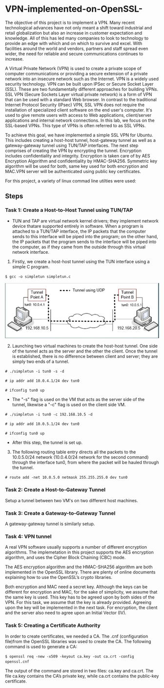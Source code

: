# VPN-implemented-on-OpenSSL-

The objective of this project is to implement a VPN. Many recent technological advances have
not only meant a shift toward industrial and retail globalization but also an increase in customer
expectation and knowledge. All of this has led many companies to look to technology to provide
an edge with which and on which to survive and excel. With facilities around the world and
vendors, partners and staff spread even wider, the need for reliable and secure communications
continues to increase.


A Virtual Private Network (VPN) is used to create a private scope of computer communications
or providing a secure extension of a private network into an insecure network such as the
Internet. VPN is a widely used security technology. VPN can be built upon IPSec or Secure
Socket Layer (SSL).
These are two fundamentally different approaches for building VPNs. SSL VPN (Secure
Sockets Layer virtual private network) is a form of VPN that can be used with a standard Web
browser. In contrast to the traditional Internet Protocol Security (IPsec) VPN, SSL VPN does not
require the installation of specialized client software on the end user's computer. It's used to
give remote users with access to Web applications, client/server applications and internal
network connections. In this lab, we focus on the SSL-based VPNs. This type of VPNs is often
referred to as SSL VPNs.

To achieve this goal, we have implemented a simple SSL VPN for Ubuntu. This includes
creating a host-host tunnel, host-gateway tunnel as well as a gateway-gateway tunnel using
TUN/TAP interfaces. The next step comprises of creating the VPN by encrypting the tunnel.
Encryption includes confidentiality and integrity. Encryption is taken care of by AES Encryption
Algorithm and confidentiality by HMAC-SHA256. Symmetric key algorithm will be used for both,
same key used for both encryption and MAC.VPN server will be authenticated using public key
certificates.

For this project, a variety of linux commad line utilties were used:

## Steps 

### Task 1: Create a Host-to-Host Tunnel using TUN/TAP

- TUN and TAP are virtual network kernel drivers; they implement network device thatare supported entirely in software. When a program is attached to a TUN/TAP interface, the IP packets that the computer sends to this interface will be piped into the program; on the other hand, the IP packets that the program sends to the interface will be piped into the computer, as if they came from the outside through this virtual network interface.

1. Firstly, we create a host-host tunnel using the TUN interface using a simple C program.

`$ gcc -o simpletun simpletun.c`

![host-hosttunnel](/images/1.JPG)

2. Launching two virtual machines to create the host-host tunnel. One side of the tunnel acts as the server and the other the client. Once the tunnel is established, there is no difference between client and server; they are simply two ends of a tunnel.

`# ./simpletun -i tun0 -s -d`

`# ip addr add 10.0.4.1/24 dev tun0`

`# ifconfig tun0 up`

- The "-s" flag is used on the VM that acts as the server side of the tunnel, likewise a "-c" flag is used on the client side VM.

`# ./simpletun -i tun0 -c 192.168.10.5 -d`

`# ip addr add 10.0.5.1/24 dev tun0`

`# ifconfig tun0 up`

- After this step, the tunnel is set up.

3. The following routing table entry directs all the packets to the 10.0.5.0/24 network (10.0.4.0/24 network for the second command) through the interface tun0, from where the packet will be hauled through the tunnel.

`# route add -net 10.0.5.0 netmask 255.255.255.0 dev tun0`

### Task 2: Create a Host-to-Gateway Tunnel

Setup a tunnel between two VM's on two different host machines.

### Task 3: Create a Gateway-to-Gateway Tunnel

A gateway-gateway tunnel is similarly setup.

### Task 4: VPN tunnel

A real VPN software usually supports a number of different encryption algorithms. The implemetation in this project supports the AES encryption algorithm, and uses the Cipher Block Chaining (CBC) mode.

The AES encryption algorithm and the HMAC-SHA256 algorithm are both implemented in the OpenSSL library. There are plenty of online documents explaining how to use the OpenSSL’s crypto libraries.

Both encryption and MAC need a secret key. Although the keys can be different for encryption and MAC, for the sake of simplicity, we assume that the same key is used. This key has to be agreed upon by both sides of the VPN. For this task, we assume that the key is already provided. Agreeing upon the key will be implemented in the next task. For encryption, the client and the server also need to agree upon an Initial Vector (IV).

### Task 5: Creating a Certificate Authority

In order to create certificates, we needed a CA. The .cnf (configuration file)from the OpenSSL libraries was used to create the CA.
The following command is used to generate a CA:

`$ openssl req -new -x509 -keyout ca.key -out ca.crt -config openssl.cnf`

The output of the command are stored in two files: ca.key and ca.crt. The file ca.key contains the CA’s private key, while ca.crt
contains the public-key certificate.

